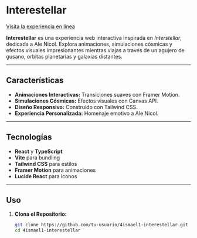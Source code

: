 # Interestellar

[Visita la experiencia en línea](https://interestellar.netlify.app/)

**Interestellar** es una experiencia web interactiva inspirada en *Interstellar*, dedicada a Ale Nicol. Explora animaciones, simulaciones cósmicas y efectos visuales impresionantes mientras viajas a través de un agujero de gusano, orbitas planetarias y galaxias distantes.

---

## Características

- **Animaciones Interactivas:** Transiciones suaves con Framer Motion.
- **Simulaciones Cósmicas:** Efectos visuales con Canvas API.
- **Diseño Responsivo:** Construido con Tailwind CSS.
- **Experiencia Personalizada:** Homenaje emotivo a Ale Nicol.

---

## Tecnologías

- **React** y **TypeScript**
- **Vite** para bundling
- **Tailwind CSS** para estilos
- **Framer Motion** para animaciones
- **Lucide React** para iconos

---

## Uso

1. **Clona el Repositorio:**

   ```bash
   git clone https://github.com/tu-usuario/4ismael1-interestellar.git
   cd 4ismael1-interestellar

